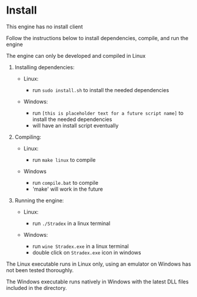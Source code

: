 # Install

This engine has no install client

Follow the instructions below to install dependencies, compile, and run the engine

The engine can only be developed and compiled in Linux

1. Installing dependencies:
    * Linux:
      * run `sudo install.sh` to install the needed dependencies

    * Windows:
      * run `[this is placeholder text for a future script name]` to install the needed dependencies
      * will have an install script eventually

2. Compiling:
    * Linux:
      * run `make linux` to compile

    * Windows
      * run `compile.bat` to compile
      * 'make' will work in the future

3. Running the engine:
    * Linux:
      * run `./Stradex` in a linux terminal

    * Windows:
      * run `wine Stradex.exe` in a linux terminal
      * double click on `Stradex.exe` icon in windows

The Linux executable runs in Linux only, using an emulator on Windows has not been tested thoroughly.

The Windows executable runs natively in Windows with the latest DLL files included in the directory.
